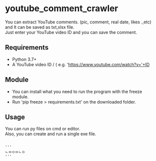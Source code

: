 # youtube_comment_crawler
You can extract YouTube comments. (pic, comment, real date, likes .,etc) and It can be saved as txt,xlsx file. <br>
Just enter your YouTube video ID and you can save the comment.

## Requirements
+ Python 3.7+
+ A YouTube video ID / ( e.g. 'https://www.youtube.com/watch?v='+ID

## Module
+ You can install what you need to run the program with the freeze module.
+ Run 'pip freeze > requirements.txt' on the downloaded folder. 

## Usage
You can run py files on cmd or editor.<br>
Also, you can create and run a single exe file. 
<pre><code>
'''
ㄴㅁㅇㅁㄴㅇ
'''

